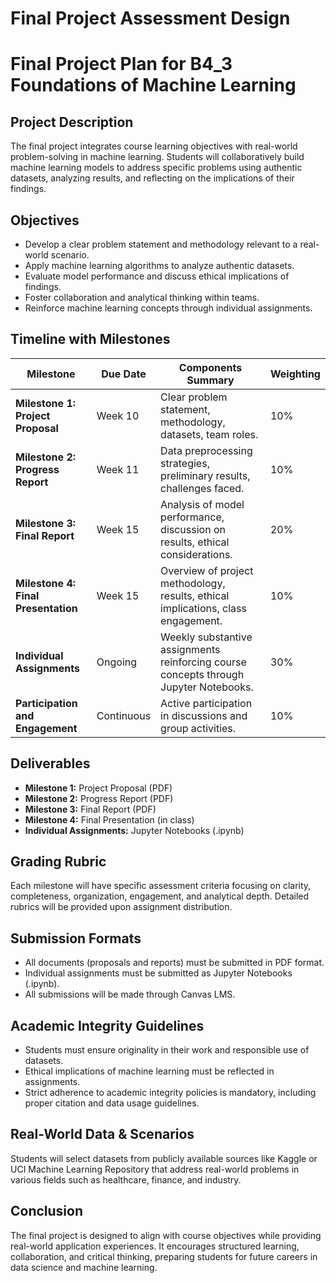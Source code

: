 Final Project Assessment Design
===============================

# Final Project Plan for **B4_3 Foundations of Machine Learning**

## Project Description
The final project integrates course learning objectives with real-world problem-solving in machine learning. Students will collaboratively build machine learning models to address specific problems using authentic datasets, analyzing results, and reflecting on the implications of their findings.

## Objectives
- Develop a clear problem statement and methodology relevant to a real-world scenario.
- Apply machine learning algorithms to analyze authentic datasets.
- Evaluate model performance and discuss ethical implications of findings.
- Foster collaboration and analytical thinking within teams.
- Reinforce machine learning concepts through individual assignments.

## Timeline with Milestones

| Milestone                         | Due Date    | Components Summary                                                                      | Weighting |
|-----------------------------------|-------------|-----------------------------------------------------------------------------------------|-----------|
| **Milestone 1: Project Proposal** | Week 10    | Clear problem statement, methodology, datasets, team roles.                           | 10%       |
| **Milestone 2: Progress Report**  | Week 11    | Data preprocessing strategies, preliminary results, challenges faced.                   | 10%       |
| **Milestone 3: Final Report**     | Week 15    | Analysis of model performance, discussion on results, ethical considerations.            | 20%       |
| **Milestone 4: Final Presentation**| Week 15    | Overview of project methodology, results, ethical implications, class engagement. | 10%       |
| **Individual Assignments**        | Ongoing    | Weekly substantive assignments reinforcing course concepts through Jupyter Notebooks.   | 30%       |
| **Participation and Engagement**  | Continuous  | Active participation in discussions and group activities.                               | 10%       |

## Deliverables
- **Milestone 1:** Project Proposal (PDF)
- **Milestone 2:** Progress Report (PDF)
- **Milestone 3:** Final Report (PDF)
- **Milestone 4:** Final Presentation (in class)
- **Individual Assignments:** Jupyter Notebooks (.ipynb)

## Grading Rubric
Each milestone will have specific assessment criteria focusing on clarity, completeness, organization, engagement, and analytical depth. Detailed rubrics will be provided upon assignment distribution.

## Submission Formats
- All documents (proposals and reports) must be submitted in PDF format.
- Individual assignments must be submitted as Jupyter Notebooks (.ipynb).
- All submissions will be made through Canvas LMS.

## Academic Integrity Guidelines
- Students must ensure originality in their work and responsible use of datasets.
- Ethical implications of machine learning must be reflected in assignments.
- Strict adherence to academic integrity policies is mandatory, including proper citation and data usage guidelines.

## Real-World Data & Scenarios
Students will select datasets from publicly available sources like Kaggle or UCI Machine Learning Repository that address real-world problems in various fields such as healthcare, finance, and industry. 

## Conclusion
The final project is designed to align with course objectives while providing real-world application experiences. It encourages structured learning, collaboration, and critical thinking, preparing students for future careers in data science and machine learning.